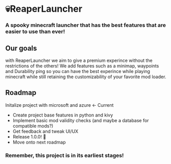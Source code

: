 # 💀ReaperLauncher
### A spooky minecraft launcher that has the best features that are easier to use than ever!

## Our goals

with ReaperLauncher we aim to give a premium experince without the restrictions of the others! We add features such as a minimap, waypoints and Durability ping so you can have the best experince while playing minecraft while still retaining the customizability of your favorite mod loader.

## Roadmap

Initalize project with microsoft and azure <- Current
* Create project base features in python and kivy
* Implement basic mod validity checks (and maybe a database for compatible mods?)
* Get feedback and tweak UI/UX
* Release 1.0.0! 🎊
* Move onto next roadmap
### Remember, this project is in its earliest stages!





